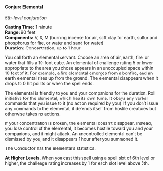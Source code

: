 #### Conjure Elemental
<!-- markdownlint-disable link-image-reference-definitions -->
[_metadata_:spell_name]:- "Conjure Elemental"
[_metadata_:spell_school]:- "conjuration"
[_metadata_:spell_level]:- "5"
[_metadata_:casting_time_amount]:- "1"
[_metadata_:casting_time_unit]:- "minute"
[_metadata_:ritual]:- "false"
[_metadata_:range]:- "90 feet"
[_metadata_:components_verbal]:- "true"
[_metadata_:components_somatic]:- "true"
[_metadata_:components_material]:- "true"
[_metadata_:components_material_description]:- "burning incense for air, soft clay for earth, sulfur and phosphorus for fire, or water and sand for water"
[_metadata_:concentration]:- "true"
[_metadata_:duration]:- "Up to 1 hour"
[_metadata_:compared_to_wotc_srd_5.1]:- "mechanics_same_wording_different"
[_metadata_:compared_to_a5e_srd]:- "mechanics_different_wording_different"
<!-- markdownlint-disable-next-line no-emphasis-as-heading -->
_5th-level conjuration_

**Casting Time:** 1 minute \
**Range:** 90 feet \
**Components:** V, S, M (burning incense for air, soft clay for earth, sulfur and phosphorus for fire, or water and sand for water) \
**Duration:** Concentration, up to 1 hour

You call forth an elemental servant.
Choose an area of air, earth, fire, or water that fills a 10-foot cube.
An elemental of challenge rating 5 or lower appropriate to the area you chose appears in an unoccupied space within 10 feet of it.
For example, a fire elemental emerges from a bonfire, and an earth elemental rises up from the ground.
The elemental disappears when it drops to 0 hit points or when the spell ends.

The elemental is friendly to you and your companions for the duration.
Roll initiative for the elemental, which has its own turns.
It obeys any verbal commands that you issue to it (no action required by you).
If you don’t issue any commands to the elemental, it defends itself from hostile creatures but otherwise takes no actions.

If your concentration is broken, the elemental doesn’t disappear.
Instead, you lose control of the elemental, it becomes hostile toward you and your companions, and it might attack.
An uncontrolled elemental can’t be dismissed by you, and it disappears 1 hour after you summoned it.

The Conductor has the elemental’s statistics.

**At Higher Levels.**
When you cast this spell using a spell slot of 6th level or higher, the challenge rating increases by 1 for each slot level above 5th.
